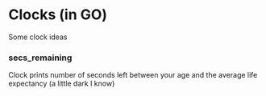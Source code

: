# Clocks (in GO)

Some clock ideas

### secs\_remaining

Clock prints number of seconds left between your age and the average life expectancy (a little dark I know)
